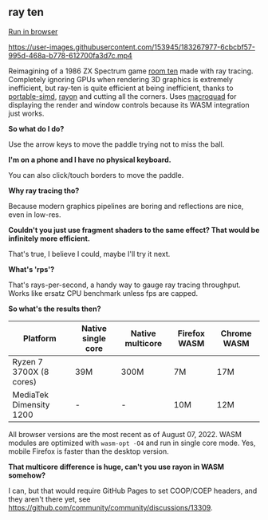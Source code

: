 ## ray ten

[Run in browser](https://batonius.github.io/ray-ten/)

https://user-images.githubusercontent.com/153945/183267977-6cbcbf57-995d-468a-b778-612700fa3d7c.mp4

Reimagining of a 1986 ZX Spectrum game [room ten](https://www.mobygames.com/game/zx-spectrum/room-ten) made with ray tracing.
Completely ignoring GPUs when rendering 3D graphics is extremely inefficient, but ray-ten is quite efficient at being inefficient, thanks to [portable-simd](https://doc.rust-lang.org/std/simd/index.html), [rayon](https://docs.rs/rayon/latest/rayon/) and cutting all the corners.
Uses [macroquad](https://github.com/not-fl3/macroquad) for displaying the render and window controls because its WASM integration just works.

**So what do I do?**

Use the arrow keys to move the paddle trying not to miss the ball. 

**I'm on a phone and I have no physical keyboard.**

You can also click/touch borders to move the paddle.

**Why ray tracing tho?**

Because modern graphics pipelines are boring and reflections are nice, even in low-res.

**Couldn't you just use fragment shaders to the same effect? That would be infinitely more efficient.**

That's true, I believe I could, maybe I'll try it next.

**What's 'rps'?**

That's rays-per-second, a handy way to gauge ray tracing throughput. Works like ersatz CPU benchmark unless fps are capped.

**So what's the results then?**

| Platform                | Native single core | Native multicore | Firefox WASM | Chrome WASM |
| ----------------------- | ------------------ | ---------------- | ------------ | ----------- |
| Ryzen 7 3700X (8 cores) | 39M                | 300M             | 7M           | 17M         |
| MediaTek Dimensity 1200 | -                  | -                | 10M          | 12M         |

All browser versions are the most recent as of August 07, 2022. WASM modules are optimized with `wasm-opt -O4` and run in single core mode. Yes, mobile Firefox is faster than the desktop version.

**That multicore difference is huge, can't you use rayon in WASM somehow?**

I can, but that would require GitHub Pages to set COOP/COEP headers, and they aren't there yet, see https://github.com/community/community/discussions/13309.
